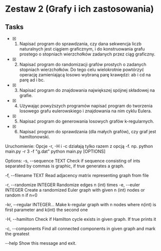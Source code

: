 # Zestaw 2 (Grafy i ich zastosowania)

## Tasks
- [x] 1. Napisać program do sprawdzania, czy dana sekwencja liczb naturalnych jest ciągiem graficznym, i do konstruowania grafu prostego o stopniach wierzchołków zadanych przez ciąg graficzny.
- [x] 2. Napisać program do randomizacji grafów prostych o zadanych stopniach wierzchołków. Do tego celu wielokrotnie powtórzyć operację zamieniającą losowo wybraną parę krawędzi: ab i cd na parę ad i bc.
- [x] 3. Napisać program do znajdowania największej spójnej składowej na grafie.
- [x] 4. Używając powyższych programów napisać program do tworzenia losowego grafu eulerowskiego i znajdowania na nim cyklu Eulera.
- [x] 5. Napisać program do generowania losowych grafów k-regularnych.
- [x] 6. Napisać program do sprawdzania (dla małych grafów), czy graf jest hamiltonowski.

Uruchomienie:
Opcje -r, -H i -c działają tylko razem z opcją -f. np. python main.py -r 3 -f  "g.dat"
python main.py [OPTIONS]

Options:
  -s, --sequence TEXT        Check if sequence consisting of ints separated by
                             commas is graphic, if true generates a graph.

  -f, --filename TEXT        Read adjacency matrix representing graph from
                             file

  -r, --randomize INTEGER    Randomize edges n (int) times
  -e, --euler INTEGER        Create a randomized Euler graph with given n
                             (int) nodes or random n if n=0

  -kr, --regular INTEGER...  Make k-regular graph with n nodes where n(int) is
                             first parameter and k(int) the second one

  -H, --hamilton             Check if Hamilton cycle exists in given graph. If
                             true prints it

  -c, --components           Find all connected  components in given graph and
                             mark the greatest

  --help                     Show this message and exit.